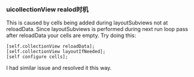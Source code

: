 ### uicollectionView realod时机

This is caused by cells being added during layoutSubviews not at reloadData. Since layoutSubviews is performed during next run loop pass after reloadData your cells are empty. Try doing this:

	[self.collectionView reloadData];
	[self.collectionView layoutIfNeeded];
	[self configure cells]; 
I had similar issue and resolved it this way.